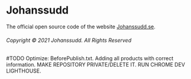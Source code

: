 # Johanssudd
The official open source code of the website [Johanssudd.se](https://johanssudd.se).
###### Copyright © 2021 Johanssudd. All Rights Reserved

#TODO
Optimize:
  BeforePublish.txt. 
  Adding all products with correct information. 
  MAKE REPOSITORY PRIVATE/DELETE IT. 
  RUN CHROME DEV LIGHTHOUSE. 
